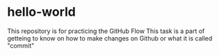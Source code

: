 # hello-world
This repository is for practicing the GitHub Flow
This task is a part of getteing to know on how to make changes on Github or what it is called "commit"
